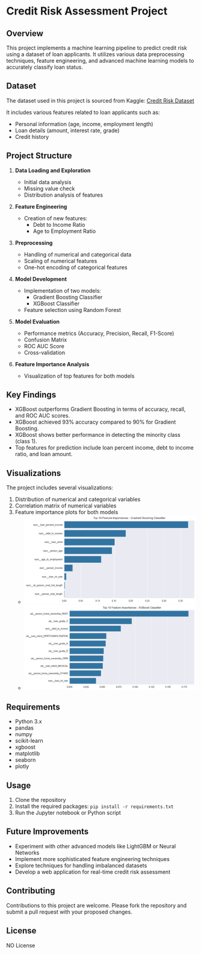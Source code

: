 # Credit Risk Assessment Project

## Overview
This project implements a machine learning pipeline to predict credit risk using a dataset of loan applicants. It utilizes various data preprocessing techniques, feature engineering, and advanced machine learning models to accurately classify loan status.

## Dataset
The dataset used in this project is sourced from Kaggle: [Credit Risk Dataset](https://www.kaggle.com/datasets/laotse/credit-risk-dataset)

It includes various features related to loan applicants such as:
- Personal information (age, income, employment length)
- Loan details (amount, interest rate, grade)
- Credit history

## Project Structure
1. **Data Loading and Exploration**
   - Initial data analysis
   - Missing value check
   - Distribution analysis of features

2. **Feature Engineering**
   - Creation of new features:
     - Debt to Income Ratio
     - Age to Employment Ratio

3. **Preprocessing**
   - Handling of numerical and categorical data
   - Scaling of numerical features
   - One-hot encoding of categorical features

4. **Model Development**
   - Implementation of two models:
     - Gradient Boosting Classifier
     - XGBoost Classifier
   - Feature selection using Random Forest

5. **Model Evaluation**
   - Performance metrics (Accuracy, Precision, Recall, F1-Score)
   - Confusion Matrix
   - ROC AUC Score
   - Cross-validation

6. **Feature Importance Analysis**
   - Visualization of top features for both models

## Key Findings
- XGBoost outperforms Gradient Boosting in terms of accuracy, recall, and ROC AUC scores.
- XGBoost achieved 93% accuracy compared to 90% for Gradient Boosting.
- XGBoost shows better performance in detecting the minority class (class 1).
- Top features for prediction include loan percent income, debt to income ratio, and loan amount.

## Visualizations
The project includes several visualizations:
1. Distribution of numerical and categorical variables
2. Correlation matrix of numerical variables
3. Feature importance plots for both models
   - ![Gradient Boosting Feature Importance](images/gradient_boosting_feature_importance.png)
   - ![XGBoost Feature Importance](images/xgboost_feature_importance.png)
## Requirements
- Python 3.x
- pandas
- numpy
- scikit-learn
- xgboost
- matplotlib
- seaborn
- plotly

## Usage
1. Clone the repository
2. Install the required packages: `pip install -r requirements.txt`
3. Run the Jupyter notebook or Python script

## Future Improvements
- Experiment with other advanced models like LightGBM or Neural Networks
- Implement more sophisticated feature engineering techniques
- Explore techniques for handling imbalanced datasets
- Develop a web application for real-time credit risk assessment

## Contributing
Contributions to this project are welcome. Please fork the repository and submit a pull request with your proposed changes.

## License
NO License
